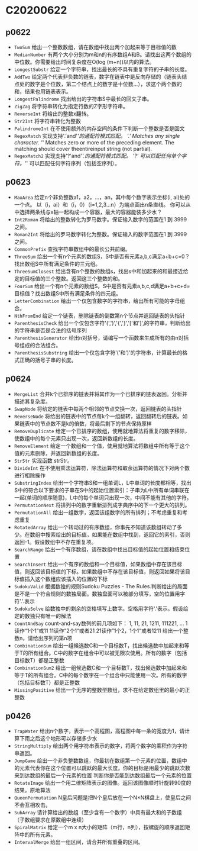 # C20200622
## p0622
+ `TwoSum` 给出一个整数数组，请在数组中找出两个加起来等于目标值的数
+ `MedianNumber` 有两个大小分别为m和n的有序数组A和B。请找出这两个数组的中位数。你需要给出时间复杂度在O(log (m+n))以内的算法。
+ `LongestSubstr` 给定一个字符串，找出最长的不具有重复字符的子串的长度。
+ `AddTwo` 给定两个代表非负数的链表，数字在链表中是反向存储的（链表头结点处的数字是个位数，第二个结点上的数字是十位数...），求这个两个数的和，结果也用链表表示。
+ `LongestPalindrome` 找出给出的字符串S中最长的回文子串。
+ `ZigZag` 将字符串转化为指定行数的Z字形字符串。
+ `ReverseInt` 将给出的整数x翻转。
+ `Str2Int` 将字符串转化为整数
+ `PalindromeInt` 在不使用额外的内存空间的条件下判断一个整数是否是回文
+ `RegexMatch` 实现支持'.'and'*'的通配符模式匹配。
  '.' Matches any single character.
  '*' Matches zero or more of the preceding element.
  The matching should cover theentireinput string (not partial).
+ `RegexMatch2` 实现支持'?'and'*'.的通配符模式匹配。
  '?' 可以匹配任何单个字符。'*' 可以匹配任何字符序列（包括空序列）。

## p0623
+ `MaxArea` 给定n个非负整数a1，a2，…，an，其中每个数字表示坐标(i, ai)处的一个点。
  以（i，ai）和（i，0）（i=1,2,3...n）为端点画出n条直线。
  你可以从中选择两条线与x轴一起构成一个容器，最大的容器能装多少水？
+ `Int2Roman` 将给出的整数转化为罗马数字。保证输入数字的范围在1 到 3999之间。
+ `Roman2Int` 将给出的罗马数字转化为整数。保证输入的数字范围在1 到 3999之间。
+ `CommonPrefix` 查找字符串数组中的最长公共前缀。
+ `ThreeSum` 给出一个有n个元素的数组S，S中是否有元素a,b,c满足a+b+c=0？找出数组S中所有满足条件的三元组。
+ `ThreeSumClosest` 给出含有n个整数的数组s，找出s中和加起来的和最接近给定的目标值的三个整数。返回这三个整数的和。
+ `FourSum` 给出一个有n个元素的数组S，S中是否有元素a,b,c,d满足a+b+c+d=目标值？找出数组S中所有满足条件的四元组。
+ `LetterCombination` 给出一个仅包含数字的字符串，给出所有可能的字母组合。
+ `NthFromEnd` 给定一个链表，删除链表的倒数第n个节点并返回链表的头指针
+ `ParenthesisCheck` 给出一个仅包含字符'(',')','{','}','['和']',的字符串，判断给出的字符串是否是合法的括号序列
+ `ParenthesisGenerator` 给出n对括号，请编写一个函数来生成所有的由n对括号组成的合法组合。
+ `ParenthesisSubstring` 给出一个仅包含字符'('和')'的字符串，计算最长的格式正确的括号子串的长度。

## p0624
+ `MergeList` 合并k个已排序的链表并将其作为一个已排序的链表返回。分析并描述其复杂度。
+ `SwapNode` 将给定的链表中每两个相邻的节点交换一次，返回链表的头指针
+ `ReverseNode` 将给出的链表中的节点每k个一组翻转，返回翻转后的链表。如果链表中的节点数不是k的倍数，将最后剩下的节点保持原样
+ `RemoveDuplicate` 给定一个已排序的数组，使用就地算法将重复的数字移除，使数组中的每个元素只出现一次，返回新数组的长度。
+ `RemoveElement` 给定一个数组和一个值，使用就地算法将数组中所有等于这个值的元素删除，并返回新数组的长度。
+ `StrStr` 实现函数 strStr。
+ `DivideInt` 在不使用乘法运算符，除法运算符和取余运算符的情况下对两个数进行相除操作
+ `SubstringIndex` 给出一个字符串S和一组单词L，L中单词的长度都相等，找出S中的符合以下要求的子串在S中的起始位置索引：子串为L中所有单词串联在一起(单词的顺序随意)，L中的每个单词只出现一次，中间不能有其他的字符。
+ `PermutationNext` 将排列中的数字重新排列成字典序中的下一个更大的排列。
+ `PermutationAll` 给出一组数字，返回该组数字的所有排列；不考虑重复和考虑重复
+ `RotatedArray` 给出一个转动过的有序数组，你事先不知道该数组转动了多少。在数组中搜索给出的目标值，如果能在数组中找到，返回它的索引，否则返回-1。假设数组中不存在重复项。
+ `SearchRange` 给出一个有序数组，请在数组中找出目标值的起始位置和结束位置
+ `SearchInsert` 给出一个有序的数组和一个目标值，如果数组中存在该目标值，则返回该目标值的下标。如果数组中不存在该目标值，则返回如果将该目标值插入这个数组应该插入的位置的下标
+ `SudokuValid` 根据数独的规则Sudoku Puzzles - The Rules.判断给出的局面是不是一个符合规则的数独局面。数独盘面可以被部分填写，空的位置用字符'.'.表示
+ `SudokuSolve` 给数独中的剩余的空格填写上数字。空格用字符'.'表示。假设给定的数独只有唯一的解法
+ `CountAndSay` count-and-say数列的前几项如下：
  1, 11, 21, 1211, 111221, ...
  1读作“1个1”或11
  11读作“2个1“或者21
  21读作”1个2，1个1“或者1211
  给出一个整数n，请给出序列的第n项
+ `CombinationSum` 给出一组候选数C和一个目标数T，找出候选数中加起来和等于T的所有组合。C中的数字在组合中可以被无限次使用。所有的数字（包括目标数T）都是正整数
+ `CombinationSum2` 给出一组候选数C和一个目标数T，找出候选数中加起来和等于T的所有组合。C中的每个数字在一个组合中只能使用一次。所有的数字（包括目标数T）都是正整数
+ `MissingPositive` 给出一个无序的整数型数组，求不在给定数组里的最小的正整数

## p0426
+ `TrapWater` 给出n个数字，表示一个高程图，高程图中每一条的宽度为1，请计算下雨之后这个地形可以存储多少水
+ `StringMultiply` 给出两个用字符串表示的数字，将两个数字的乘积作为字符串返回。
+ `JumpGame` 给出一个非负整数数组，你最初在数组第一个元素的位置，数组中的元素代表你在这个位置可以跳跃的最大长度。你的目标是用最少的跳跃次数来到达数组的最后一个元素的位置
  判断你是否能到达数组最后一个元素的位置
+ `RotateImage` 给出一个用二维矩阵表示的图像。返回该图像顺时针旋转90度的结果。原地算法
+ `QueenPermutation` N皇后问题是把N个皇后放在一个N×N棋盘上，使皇后之间不会互相攻击。
+ `SubArray` 请计算给出的数组（至少含有一个数字）中具有最大和的子数组（子数组要求在原数组中连续）
+ `SpiralMatrix` 给定一个m x n大小的矩阵（m行，n列），按螺旋的顺序返回矩阵中的所有元素。
+ `IntervalMerge` 给出一组区间，请合并所有重叠的区间。

